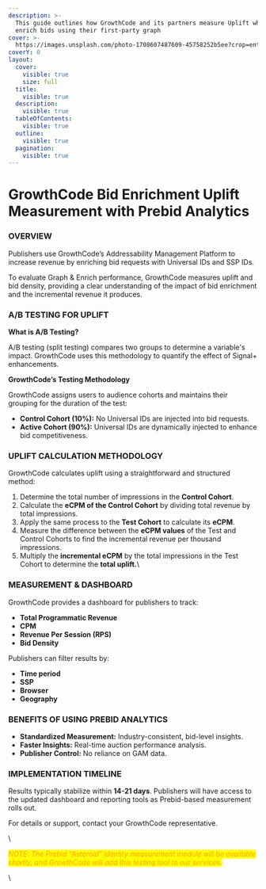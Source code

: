 ```yaml
---
description: >-
  This guide outlines how GrowthCode and its partners measure Uplift when they
  enrich bids using their first-party graph
cover: >-
  https://images.unsplash.com/photo-1708607487609-45758252b5ee?crop=entropy&cs=srgb&fm=jpg&ixid=M3wxOTcwMjR8MHwxfHJhbmRvbXx8fHx8fHx8fDE3MTIxNjM3NDZ8&ixlib=rb-4.0.3&q=85
coverY: 0
layout:
  cover:
    visible: true
    size: full
  title:
    visible: true
  description:
    visible: true
  tableOfContents:
    visible: true
  outline:
    visible: true
  pagination:
    visible: true
---
```


# GrowthCode Bid Enrichment Uplift Measurement with Prebid Analytics

### OVERVIEW&#x20;

Publishers use GrowthCode’s Addressability Management Platform to increase revenue by enriching bid requests with Universal IDs and SSP IDs.

To evaluate Graph & Enrich performance, GrowthCode measures uplift and bid density, providing a clear understanding of the impact of bid enrichment and the incremental revenue it produces.

### A/B TESTING FOR UPLIFT

**What is A/B Testing?**

A/B testing (split testing) compares two groups to determine a variable's impact. GrowthCode uses this methodology to quantify the effect of Signal+ enhancements.

**GrowthCode’s Testing Methodology**

GrowthCode assigns users to audience cohorts and maintains their grouping for the duration of the test:

* **Control Cohort (10%):** No Universal IDs are injected into bid requests.
* **Active Cohort (90%):** Universal IDs are dynamically injected to enhance bid competitiveness.

### UPLIFT CALCULATION METHODOLOGY

GrowthCode calculates uplift using a straightforward and structured method:

1. Determine the total number of impressions in the **Control Cohort**.
2. Calculate the **eCPM of the Control Cohort** by dividing total revenue by total impressions.
3. Apply the same process to the **Test Cohort** to calculate its **eCPM**.
4. Measure the difference between the **eCPM values** of the Test and Control Cohorts to find the incremental revenue per thousand impressions.
5. Multiply the **incremental eCPM** by the total impressions in the Test Cohort to determine the **total uplift.**\


### MEASUREMENT & DASHBOARD

GrowthCode provides a dashboard for publishers to track:

* **Total Programmatic Revenue**
* **CPM**
* **Revenue Per Session (RPS)**
* **Bid Density**

Publishers can filter results by:

* **Time period**
* **SSP**
* **Browser**
* **Geography**

### BENEFITS OF USING PREBID ANALYTICS

* **Standardized Measurement:** Industry-consistent, bid-level insights.
* **Faster Insights:** Real-time auction performance analysis.
* **Publisher Control:** No reliance on GAM data.

### IMPLEMENTATION TIMELINE

Results typically stabilize within **14-21 days**. Publishers will have access to the updated dashboard and reporting tools as Prebid-based measurement rolls out.

For details or support, contact your GrowthCode representative.

\


_<mark style="color:orange;">NOTE: The Prebid “Asteroid” identity measurement module will be available shortly, and GrowthCode will add this testing tool to our services.</mark>_  &#x20;

\
